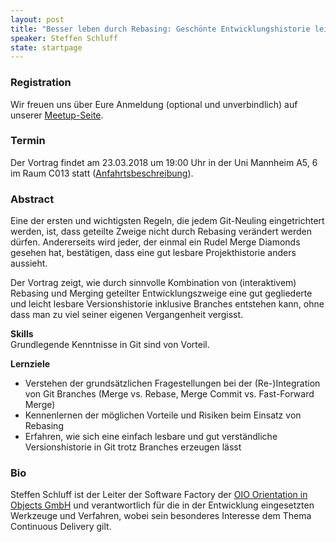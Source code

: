 ```yaml
---
layout: post
title: "Besser leben durch Rebasing: Geschönte Entwicklungshistorie leicht gemacht dank Git"
speaker: Steffen Schluff
state: startpage
---
```


### Registration

Wir freuen uns über Eure Anmeldung (optional und unverbindlich) auf unserer [Meetup-Seite](https://www.meetup.com/de-DE/mannheim-java-usergroup/).

### Termin

Der Vortrag findet am 23.03.2018 um 19:00 Uhr in der Uni Mannheim A5, 6 im Raum C013 statt ([Anfahrtsbeschreibung](/getting-there)).

### Abstract

Eine der ersten und wichtigsten Regeln, die jedem Git-Neuling eingetrichtert werden, ist, dass geteilte Zweige nicht durch Rebasing verändert werden dürfen. Andererseits wird jeder, der einmal ein Rudel Merge Diamonds gesehen hat, bestätigen, dass eine gut lesbare Projekthistorie anders aussieht.

Der Vortrag zeigt, wie durch sinnvolle Kombination von (interaktivem) Rebasing und Merging geteilter Entwicklungszweige eine gut gegliederte und leicht lesbare Versionshistorie inklusive Branches entstehen kann, ohne dass man zu viel seiner eigenen Vergangenheit vergisst.

__Skills__  
Grundlegende Kenntnisse in Git sind von Vorteil.

__Lernziele__
  
- Verstehen der grundsätzlichen Fragestellungen bei der (Re-)Integration von Git Branches (Merge vs. Rebase, Merge Commit vs. Fast-Forward Merge)  
- Kennenlernen der möglichen Vorteile und Risiken beim Einsatz von Rebasing  
- Erfahren, wie sich eine einfach lesbare und gut verständliche Versionshistorie in Git trotz Branches erzeugen lässt  

### Bio

Steffen Schluff ist der Leiter der Software Factory der [OIO Orientation in Objects GmbH](http://www.oio.de?majug) und verantwortlich für die in der Entwicklung eingesetzten Werkzeuge und Verfahren, wobei sein besonderes Interesse dem Thema Continuous Delivery gilt.
